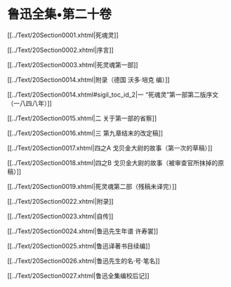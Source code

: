   

# 鲁迅全集•第二十卷

[[../Text/20Section0001.xhtml|死魂灵]]

[[../Text/20Section0002.xhtml|序言]]

[[../Text/20Section0003.xhtml|死灵魂第一部]]

[[../Text/20Section0014.xhtml|附录（德国 沃多·培克 编）]]

[[../Text/20Section0014.xhtml#sigil_toc_id_2|一 “死魂灵”第一部第二版序文（一八四八年）]]

[[../Text/20Section0015.xhtml|二 关于第一部的省察]]

[[../Text/20Section0016.xhtml|三 第九章结末的改定稿]]

[[../Text/20Section0017.xhtml|四之A 戈贝金大尉的故事（第一次的草稿）]]

[[../Text/20Section0018.xhtml|四之B 戈贝金大尉的故事（被审查官所抹掉的原稿）]]

[[../Text/20Section0019.xhtml|死灵魂第二部（残稿未译完）]]

  

[[../Text/20Section0022.xhtml|附录]]

[[../Text/20Section0023.xhtml|自传]]

[[../Text/20Section0024.xhtml|鲁迅先生年谱 许寿裳]]

[[../Text/20Section0025.xhtml|鲁迅译著书目续编]]

[[../Text/20Section0026.xhtml|鲁迅先生的名·号·笔名]]

[[../Text/20Section0027.xhtml|鲁迅全集编校后记]]